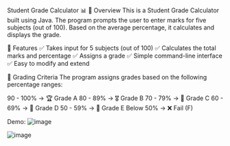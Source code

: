 Student Grade Calculator 📊
🔹 Overview
This is a Student Grade Calculator built using Java. The program prompts the user to enter marks for five subjects (out of 100). Based on the average percentage, it calculates and displays the grade.

🔹 Features
✅ Takes input for 5 subjects (out of 100)
✅ Calculates the total marks and percentage
✅ Assigns a grade
✅ Simple command-line interface
✅ Easy to modify and extend

🔹 Grading Criteria
The program assigns grades based on the following percentage ranges:

90 - 100% → 🏆 Grade A
80 - 89% → 🎖️ Grade B
70 - 79% → 🥇 Grade C
60 - 69% → 🥈 Grade D
50 - 59% → 🥉 Grade E
Below 50% → ❌ Fail (F)

Demo:
![image](https://github.com/user-attachments/assets/9445dfed-6d2a-42bc-ad30-aa9d6ba0d5f0)


![image](https://github.com/user-attachments/assets/90ec4b3c-8037-4d25-869f-595be456004a)

